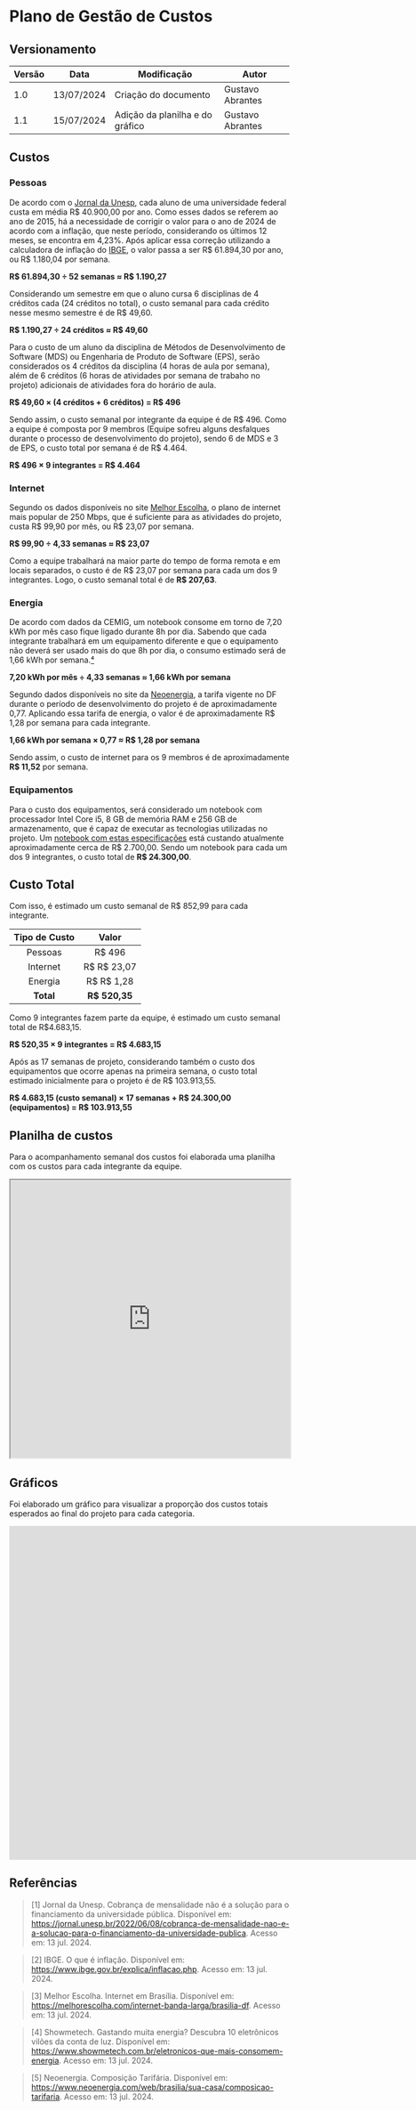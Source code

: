 # Plano de Gestão de Custos

## Versionamento
| Versão | Data | Modificação | Autor |
|--|--|--|--|
|1.0| 13/07/2024 | Criação do documento | Gustavo Abrantes |
|1.1| 15/07/2024 | Adição da planilha e do gráfico | Gustavo Abrantes |

## Custos

### Pessoas

De acordo com o <a href=./#referencias>Jornal da Unesp</a>, cada aluno de uma universidade federal custa em média R$ 40.900,00 por ano. Como esses dados se referem ao ano de 2015, há a necessidade de corrigir o valor para o ano de 2024 de acordo com a inflação, que neste período, considerando os últimos 12 meses, se encontra em 4,23%. Após aplicar essa correção utilizando a calculadora de inflação do <a href=./#referencias>IBGE</a>, o valor passa a ser R$ 61.894,30 por ano, ou R$ 1.180,04 por semana.

**R$ 61.894,30 ÷ 52 semanas ≈ R$ 1.190,27**

Considerando um semestre em que o aluno cursa 6 disciplinas de 4 créditos cada (24 créditos no total), o custo semanal para cada crédito nesse mesmo semestre é de R$ 49,60.

**R$ 1.190,27 ÷ 24 créditos ≈ R$ 49,60**

Para o custo de um aluno da disciplina de Métodos de Desenvolvimento de Software (MDS) ou Engenharia de Produto de Software (EPS), serão considerados os 4 créditos da disciplina (4 horas de aula por semana), além de 6 créditos (6 horas de atividades por semana de trabaho no projeto) adicionais de atividades fora do horário de aula.

**R$ 49,60 × (4 créditos + 6 créditos) = R$ 496**

Sendo assim, o custo semanal por integrante da equipe é de R$ 496. Como a equipe é composta por 9 membros (Equipe sofreu alguns desfalques durante o processo de desenvolvimento do projeto), sendo 6 de MDS e 3 de EPS, o custo total por semana é de R$ 4.464.

**R$ 496 × 9 integrantes = R$ 4.464**

### Internet

Segundo os dados disponíveis no site <a href=./#referencias>Melhor Escolha</a>, o plano de internet mais popular de 250 Mbps, que é suficiente para as atividades do projeto, custa R$ 99,90 por mês, ou R$ 23,07 por semana.

**R$ 99,90 ÷ 4,33 semanas ≈ R$ 23,07**

Como a equipe trabalhará na maior parte do tempo de forma remota e em locais separados, o custo é de R$ 23,07 por semana para cada um dos 9 integrantes. Logo, o custo semanal total é de **R$ 207,63**.

### Energia

De acordo com dados da CEMIG, um notebook consome em torno de 7,20 kWh por mês caso fique ligado durante 8h por dia. Sabendo que cada integrante trabalhará em um equipamento diferente e que o equipamento não deverá ser usado mais do que 8h por dia, o consumo estimado será de 1,66 kWh por semana.<a href=./#referencias>⁴</a>

**7,20 kWh por mês ÷ 4,33 semanas ≈ 1,66 kWh por semana**

Segundo dados disponíveis no site da <a href=./#referencias>Neoenergia</a>, a tarifa vigente no DF durante o período de desenvolvimento do projeto é de aproximadamente 0,77. Aplicando essa tarifa de energia, o valor é de aproximadamente R$ 1,28 por semana para cada integrante.

**1,66 kWh por semana × 0,77 ≈ R$ 1,28 por semana**

Sendo assim, o custo de internet para os 9 membros é de aproximadamente **R$ 11,52** por semana.

### Equipamentos

Para o custo dos equipamentos, será considerado um notebook com processador Intel Core i5, 8 GB de memória RAM e 256 GB de armazenamento, que é capaz de executar as tecnologias utilizadas no projeto. Um [notebook com estas especificações](https://www.dell.com/pt-br/shop/notebooks/notebook-inspiron-15-3000/spd/inspiron-15-3511-laptop/i3511u7001w) está custando atualmente aproximadamente cerca de R$ 2.700,00. Sendo um notebook para cada um dos 9 integrantes, o custo total de **R$ 24.300,00**.

## Custo Total

Com isso, é estimado um custo semanal de R$ 852,99 para cada integrante.

| Tipo de Custo | Valor |
|:--:|:--:|
| Pessoas | R$ 496 |
| Internet | R$ R$ 23,07 |
| Energia | R$ R$ 1,28 |
| **Total** | **R$ 520,35**  |

Como 9 integrantes fazem parte da equipe, é estimado um custo semanal total de R$4.683,15.

**R$ 520,35 × 9 integrantes = R$ 4.683,15**

Após as 17 semanas de projeto, considerando também o custo dos equipamentos que ocorre apenas na primeira semana, o custo total estimado inicialmente para o projeto é de R$ 103.913,55.

**R$ 4.683,15 (custo semanal) × 17 semanas + R$ 24.300,00 (equipamentos) = R$ 103.913,55**

## Planilha de custos

Para o acompanhamento semanal dos custos foi elaborada uma planilha com os custos para cada integrante da equipe.

<iframe src="https://docs.google.com/spreadsheets/d/e/2PACX-1vRevCiBwVxp7rIkJhj_Otyidt3DzZ_PbLpN3er0siZIPUbZ_dWTLFrXtDCsu7KQrLDUmaApxbucCe-g/pubhtml?widget=true&amp;headers=false" width="100%" width= "100" height="500" frameborder="1" scrolling="no"></iframe>


## Gráficos

Foi elaborado um gráfico para visualizar a proporção dos custos totais esperados ao final do projeto para cada categoria.

<iframe width="2000" height="600" frameborder="0" scrolling="yes" src="https://infogram.com/plano-de-custos-1h7v4pd3qqxyj4k?live&single=true"></iframe>



## Referências

> [1] Jornal da Unesp. Cobrança de mensalidade não é a solução para o financiamento da universidade pública. Disponível em: https://jornal.unesp.br/2022/06/08/cobranca-de-mensalidade-nao-e-a-solucao-para-o-financiamento-da-universidade-publica. Acesso em: 13 jul. 2024.

> [2] IBGE. O que é inflação. Disponível em: https://www.ibge.gov.br/explica/inflacao.php. Acesso em: 13 jul. 2024.

> [3] Melhor Escolha. Internet em Brasília. Disponível em: https://melhorescolha.com/internet-banda-larga/brasilia-df. Acesso em: 13 jul. 2024.

> [4] Showmetech. Gastando muita energia? Descubra 10 eletrônicos vilões da conta de luz. Disponível em: https://www.showmetech.com.br/eletronicos-que-mais-consomem-energia. Acesso em: 13 jul. 2024.

> [5] Neoenergia. Composição Tarifária. Disponível em: https://www.neoenergia.com/web/brasilia/sua-casa/composicao-tarifaria. Acesso em: 13 jul. 2024.